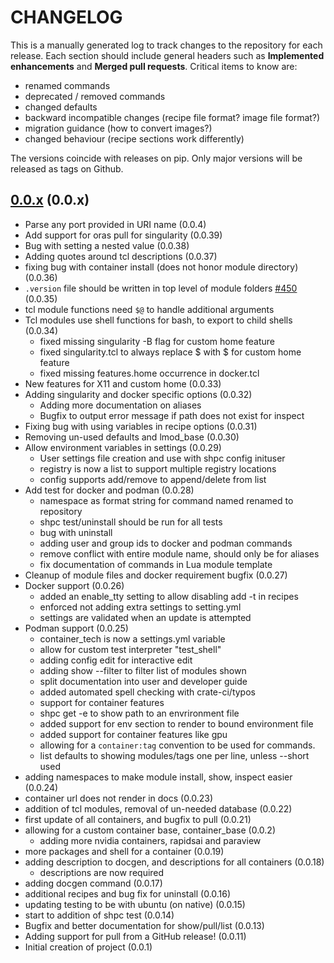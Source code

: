 # CHANGELOG

This is a manually generated log to track changes to the repository for each release.
Each section should include general headers such as **Implemented enhancements**
and **Merged pull requests**. Critical items to know are:

 - renamed commands
 - deprecated / removed commands
 - changed defaults
 - backward incompatible changes (recipe file format? image file format?)
 - migration guidance (how to convert images?)
 - changed behaviour (recipe sections work differently)

The versions coincide with releases on pip. Only major versions will be released as tags on Github.

## [0.0.x](https://github.scom/singularityhub/singularity-hpc/tree/master) (0.0.x)
 - Parse any port provided in URI name (0.0.4)
 - Add support for oras pull for singularity (0.0.39)
 - Bug with setting a nested value (0.0.38)
 - Adding quotes around tcl descriptions (0.0.37)
 - fixing bug with container install (does not honor module directory) (0.0.36)
 - `.version` file should be written in top level of module folders [#450](https://github.com/singularityhub/singularity-hpc/issues/450) (0.0.35)
  - tcl module functions need `$@` to handle additional arguments
 - Tcl modules use shell functions for bash, to export to child shells (0.0.34)
   - fixed missing singularity -B flag for custom home feature
   - fixed singularity.tcl to always replace $ with \$ for custom home feature
   - fixed missing features.home occurrence in docker.tcl
 - New features for X11 and custom home (0.0.33)
 - Adding singularity and docker specific options (0.0.32)
   - Adding more documentation on aliases
   - Bugfix to output error message if path does not exist for inspect
 - Fixing bug with using variables in recipe options (0.0.31)
 - Removing un-used defaults and lmod_base (0.0.30)
 - Allow environment variables in settings (0.0.29)
   - User settings file creation and use with shpc config inituser
   - registry is now a list to support multiple registry locations
   - config supports add/remove to append/delete from list
 - Add test for docker and podman (0.0.28)
   - namespace as format string for command named renamed to repository
   - shpc test/uninstall should be run for all tests
   - bug with uninstall
   - adding user and group ids to docker and podman commands
   - remove conflict with entire module name, should only be for aliases
   - fix documentation of commands in Lua module template
 - Cleanup of module files and docker requirement bugfix (0.0.27)
 - Docker support (0.0.26)
   - added an enable_tty setting to allow disabling add -t in recipes
   - enforced not adding extra settings to setting.yml
   - settings are validated when an update is attempted
 - Podman support (0.0.25)
   - container_tech is now a settings.yml variable
   - allow for custom test interpreter "test_shell"
   - adding config edit for interactive edit
   - adding show --filter to filter list of modules shown
   - split documentation into user and developer guide
   - added automated spell checking with crate-ci/typos
   - support for container features
   - shpc get -e to show path to an envrironment file
   - added support for env section to render to bound environment file
   - added support for container features like gpu
   - allowing for a `container:tag` convention to be used for commands.
   - list defaults to showing modules/tags one per line, unless --short used
 - adding namespaces to make module install, show, inspect easier (0.0.24)
 - container url does not render in docs (0.0.23)
 - addition of tcl modules, removal of un-needed database (0.0.22)
 - first update of all containers, and bugfix to pull (0.0.21)
 - allowing for a custom container base, container_base (0.0.2)
   - adding more nvidia containers, rapidsai and paraview
 - more packages and shell for a container (0.0.19)
 - adding description to docgen, and descriptions for all containers (0.0.18)
   - descriptions are now required
 - adding docgen command (0.0.17)
 - additional recipes and bug fix for uninstall (0.0.16)
 - updating testing to be with ubuntu (on native) (0.0.15)
 - start to addition of shpc test (0.0.14)
 - Bugfix and better documentation for show/pull/list (0.0.13)
 - Adding support for pull from a GitHub release! (0.0.11)
 - Initial creation of project (0.0.1)

